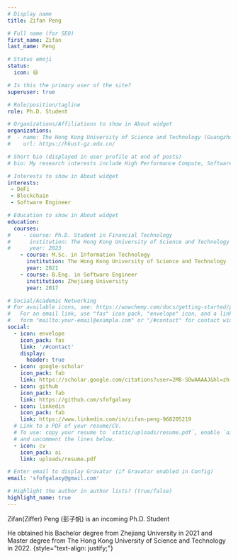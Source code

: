 ```yaml
---
# Display name
title: Zifan Peng

# Full name (for SEO)
first_name: Zifan
last_name: Peng

# Status emoji
status:
  icon: 😄

# Is this the primary user of the site?
superuser: true

# Role/position/tagline
role: Ph.D. Student

# Organizations/Affiliations to show in About widget
organizations:
#  - name: The Hong Kong University of Science and Technology (Guangzhou)
#    url: https://hkust-gz.edu.cn/

# Short bio (displayed in user profile at end of posts)
# bio: My research interests include High Performance Compute, Software Engineer and Programming language.

# Interests to show in About widget
interests:
 - DeFi
 - Blockchain
 - Software Engineer

# Education to show in About widget
education:
  courses:
#    - course: Ph.D. Student in Financial Technology
#      institution: The Hong Kong University of Science and Technology (Guangzhou)
#      year: 2023
    - course: M.Sc. in Information Technology
      institution: The Hong Kong University of Science and Technology
      year: 2021
    - course: B.Eng. in Software Engineer
      institution: Zhejiang University
      year: 2017

# Social/Academic Networking
# For available icons, see: https://wowchemy.com/docs/getting-started/page-builder/#icons
#   For an email link, use "fas" icon pack, "envelope" icon, and a link in the
#   form "mailto:your-email@example.com" or "/#contact" for contact widget.
social:
  - icon: envelope
    icon_pack: fas
    link: '/#contact'
    display:
      header: true
  - icon: google-scholar
    icon_pack: fab
    link: https://scholar.google.com/citations?user=2M8-SOwAAAAJ&hl=zh-CN&authuser=1
  - icon: github
    icon_pack: fab
    link: https://github.com/sfofgalaxy
  - icon: linkedin
    icon_pack: fab
    link: https://www.linkedin.com/in/zifan-peng-968205219
  # Link to a PDF of your resume/CV.
  # To use: copy your resume to `static/uploads/resume.pdf`, enable `ai` icons in `params.yaml`,
  # and uncomment the lines below.
  - icon: cv
    icon_pack: ai
    link: uploads/resume.pdf

# Enter email to display Gravatar (if Gravatar enabled in Config)
email: 'sfofgalaxy@gmail.com'

# Highlight the author in author lists? (true/false)
highlight_name: true
---
```


Zifan(Ziffer) Peng (彭子帆) is an incoming Ph.D. Student 
<!-- in Financial Technology at HKUST(GZ). -->
He obtained his Bachelor degree from Zhejiang University in 2021 and Master degree from The Hong Kong University of Science and Technology in 2022.
{style="text-align: justify;"}
 <!-- His research interests include Software Engineer, Programming language and High Performance Compute. -->
